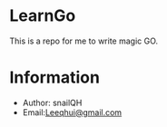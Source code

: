 # LearnGo
This is a repo for me to write magic GO.

# Information
* Author: snailQH
* Email:Leeqhui@gmail.com
